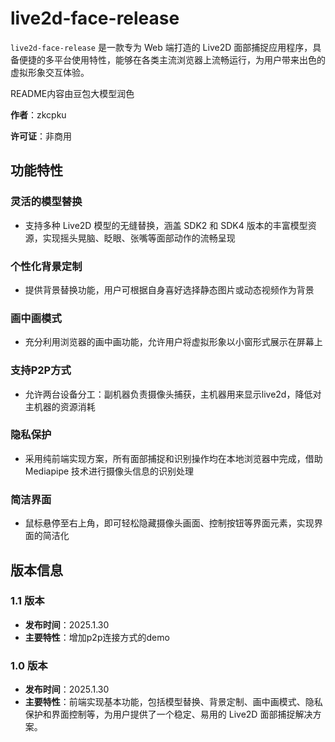 # live2d-face-release

`live2d-face-release` 是一款专为 Web 端打造的 Live2D 面部捕捉应用程序，具备便捷的多平台使用特性，能够在各类主流浏览器上流畅运行，为用户带来出色的虚拟形象交互体验。


README内容由豆包大模型润色



**作者**：zkcpku

**许可证**：非商用

## 功能特性

### 灵活的模型替换

- 支持多种 Live2D 模型的无缝替换，涵盖 SDK2 和 SDK4 版本的丰富模型资源，实现摇头晃脑、眨眼、张嘴等面部动作的流畅呈现

### 个性化背景定制

- 提供背景替换功能，用户可根据自身喜好选择静态图片或动态视频作为背景

### 画中画模式

- 充分利用浏览器的画中画功能，允许用户将虚拟形象以小窗形式展示在屏幕上

### 支持P2P方式

- 允许两台设备分工：副机器负责摄像头捕获，主机器用来显示live2d，降低对主机器的资源消耗

### 隐私保护

- 采用纯前端实现方案，所有面部捕捉和识别操作均在本地浏览器中完成，借助 Mediapipe 技术进行摄像头信息的识别处理

### 简洁界面

- 鼠标悬停至右上角，即可轻松隐藏摄像头画面、控制按钮等界面元素，实现界面的简洁化

## 版本信息

### 1.1 版本

- **发布时间**：2025.1.30
- **主要特性**：增加p2p连接方式的demo



### 1.0 版本

- **发布时间**：2025.1.30
- **主要特性**：前端实现基本功能，包括模型替换、背景定制、画中画模式、隐私保护和界面控制等，为用户提供了一个稳定、易用的 Live2D 面部捕捉解决方案。
